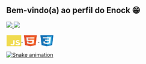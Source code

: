 ## Bem-vindo(a) ao perfil do Enock 😁

 <div>
   <a href="https://github.com/Enock017">
   <img height="180em" src="https://github-readme-stats.vercel.app/api?username=Enock017&show_icons=true&theme=tokyonight&include_all_commits=true&count_private=true"/>
   <img height="180em" src="https://github-readme-stats.vercel.app/api/top-langs/?username=Enock017&layout=compact&langs_count=6&theme=tokyonight"/>

</div>
<div style="display: inline_block"><br>
  <img align="center" alt="Js" height="30" width="40" src="https://raw.githubusercontent.com/devicons/devicon/master/icons/javascript/javascript-plain.svg">
  <img align="center" alt="HTML" height="30" width="40" src="https://raw.githubusercontent.com/devicons/devicon/master/icons/html5/html5-original.svg">
  <img align="center" alt="CSS" height="30" width="40" src="https://raw.githubusercontent.com/devicons/devicon/master/icons/css3/css3-original.svg">
</div>
 
 
<div> 
  
 
  ![Snake animation](https://github.com/Enock017/Enock017/blob/output/github-contribution-grid-snake.svg)

</div>
